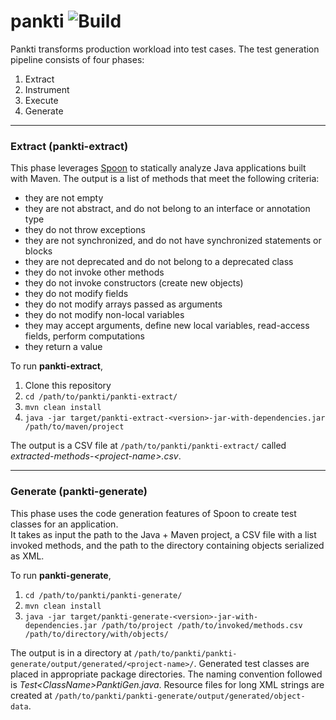 # pankti ![Build](https://github.com/castor-software/pankti//workflows/build-on-push/badge.svg)

Pankti transforms production workload into test cases. The test generation pipeline consists of four phases:
1. Extract
2. Instrument
3. Execute
4. Generate
---
### Extract (pankti-extract)
This phase leverages [Spoon](http://spoon.gforge.inria.fr/index.html) to statically analyze Java applications built with Maven.
The output is a list of methods that meet the following criteria: 
- they are not empty
- they are not abstract, and do not belong to an interface or annotation type
- they do not throw exceptions
- they are not synchronized, and do not have synchronized statements or blocks
- they are not deprecated and do not belong to a deprecated class
- they do not invoke other methods
- they do not invoke constructors (create new objects)
- they do not modify fields
- they do not modify arrays passed as arguments
- they do not modify non-local variables
- they may accept arguments, define new local variables, read-access fields, perform computations
- they return a value

To run **pankti-extract**,

1. Clone this repository
2. `cd /path/to/pankti/pankti-extract/`
3. `mvn clean install`
4. `java -jar target/pankti-extract-<version>-jar-with-dependencies.jar /path/to/maven/project`

The output is a CSV file at `/path/to/pankti/pankti-extract/` called _extracted-methods-\<project-name\>.csv_.
___
### Generate (pankti-generate)
This phase uses the code generation features of Spoon to create test classes for an application.\
It takes as input the path to the Java + Maven project, a CSV file with a list invoked methods, and the path to the directory containing objects serialized as XML.

To run **pankti-generate**,
1. `cd /path/to/pankti/pankti-generate/`
2. `mvn clean install`
3. `java -jar target/pankti-generate-<version>-jar-with-dependencies.jar /path/to/project /path/to/invoked/methods.csv /path/to/directory/with/objects/`

The output is in a directory at `/path/to/pankti/pankti-generate/output/generated/<project-name>/`. Generated test classes are placed in appropriate package directories. The naming convention followed is _Test\<ClassName\>PanktiGen.java_. Resource files for long XML strings are created at `/path/to/pankti/pankti-generate/output/generated/object-data`.

